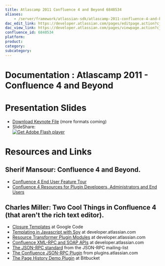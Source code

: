 ```yaml
---
title: Atlascamp 2011 Confluence 4 and Beyond 6848534
aliases:
    - /server/framework/atlassian-sdk/atlascamp-2011-confluence-4-and-beyond-6848534.html
dac_edit_link: https://developer.atlassian.com/pages/editpage.action?cjm=wozere&pageId=6848534
dac_view_link: https://developer.atlassian.com/pages/viewpage.action?cjm=wozere&pageId=6848534
confluence_id: 6848534
platform:
product:
category:
subcategory:
---
```

# Documentation : Atlascamp 2011 - Confluence 4 and Beyond

# Presentation Slides

-   [Download Keynote File](attachments/6848534/7077905.zip) (more formats coming)
-   SlideShare:  
    [![Get Adobe Flash player](https://www.adobe.com/images/shared/download_buttons/get_flash_player.gif)](https://get.adobe.com/flashplayer/)

# Resources and Links

## Sherif Mansour: Confluence 4 and Beyond.

-   <a href="http://www.atlassian.com/c4" class="external-link">Confluence 4 End User Feature Tour</a>
-   <a href="http://atlss.in/confluence4" class="external-link">Confluence 4 Resources for Plugin Developers, Administrators and End Users</a>

## Charles Miller: Two Cool Things in Confluence 4 (that aren't the rich text editor).

-   <a href="http://code.google.com/closure/templates/index.html" class="external-link">Closure Templates</a> at Google Code
-   [Templating in Javascript with Soy](https://developer.atlassian.com/display/CONFDEV/Templating+in+JavaScript+with+Soy) at developer.atlassian.com
-   [Resource Transformer Plugin Modules](https://developer.atlassian.com/display/PLUGINFRAMEWORK/Web+Resource+Transformer+Plugin+Module) at developer.atlassian.com
-   [Confluence XML-RPC and SOAP APIs](https://developer.atlassian.com/display/CONFDEV/Confluence+XML-RPC+and+SOAP+APIs) at developer.atlassian.com
-   <a href="http://groups.google.com/group/json-rpc" class="external-link">The JSON-RPC standard</a> from the JSON-RPC mailing-list
-   <a href="https://plugins.atlassian.com/plugin/details/40277" class="external-link">The Confluence JSON-RPC Plugin</a> from plugins.atlassian.com
-   <a href="https://bitbucket.org/cmiller_atlassian/atlascamp-pagehistory-demo" class="external-link">The Page History Demo Plugin</a> at Bitbucket





















































































































































































































































